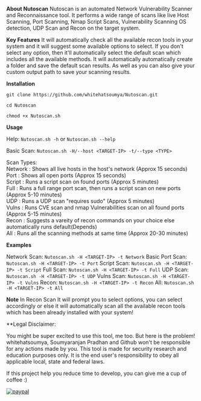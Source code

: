 **About Nutoscan**
Nutoscan is an automated Network Vulnerability Scanner and Reconnaissance tool. It performs a wide range of scans like live Host Scanning, Port Scanning, Nmap Script Scans, Vulnerability Scanning OS detection, UDP Scan and Recon on the target system.

**Key Features**
It will automatically check all the available recon tools in your system and it will suggest some available options to select. If you don't select any option, then it'll automatically select the default scan which includes all the available methods.
It will automatically automatically create a folder and save the default scan results. As well as you can also give your custom output path to save your scanning results.

**Installation**
```
git clone https://github.com/whitehatsoumya/Nutoscan.git
```

```
cd Nutoscan 
```

```
chmod +x Nutoscan.sh
```

**Usage**

Help: ``` Nutoscan.sh -h ``` or ``` Nutoscan.sh --help ```

Basic Scan: ``` Nutoscan.sh -H/--host <TARGET-IP> -t/--type <TYPE> ```

Scan Types:                                                                                                                            
        Network : Shows all live hosts in the host's network (Approx 15 seconds)                                                       
        Port    : Shows all open ports (Approx 15 seconds)                                                                             
        Script  : Runs a script scan on found ports (Approx 5 minutes)                                                                 
        Full    : Runs a full range port scan, then runs a script scan on new ports (Approx 5-10 minutes)                              
        UDP     : Runs a UDP scan "requires sudo" (Approx 5 minutes)                                                                   
        Vulns   : Runs CVE scan and nmap Vulnerabilities scan on all found ports (Approx 5-15 minutes)                                 
        Recon   : Suggests a vareity of recon commands on your choice else automatically runs default(Depends)                         
        All     : Runs all the scanning methods at same time (Approx 20-30 minutes)
        
 **Examples** 
 
Network Scan: ``` Nutoscan.sh -H <TARGET-IP> -t Network ```
Basic Port Scan: ``` Nutoscan.sh -H <TARGET-IP> -t Port ```
Script Scan: ``` Nutoscan.sh -H <TARGET-IP> -t Script ```
Full Scan: ``` Nutoscan.sh -H <TARGET-IP> -t Full ```
UDP Scan: ``` Nutoscan.sh -H <TARGET-IP> -t UDP ```
Vulns Scan: ``` Nutoscan.sh -H <TARGET-IP> -t Vulns ```
Recon: ``` Nutoscan.sh -H <TARGET-IP> -t Recon ```
All: ``` Nutoscan.sh -H <TARGET-IP> -t All ```

**Note**
In Recon Scan It will prompt you to select options, you can select accordingly or else it will automatically scan all the available recon tools which has been already installed with your system!


**Legal Disclaimer:

You might be super excited to use this tool, me too. But here is the problem! whitehatsoumya, Soumyaranjan Pradhan and Github won't be responsible for any actions made by you. This tool is made for security research and education purposes only. It is the end user's responsibility to obey all applicable 
local, state and federal laws. 


If this project help you reduce time to develop, you can give me a cup of coffee :) 

[![paypal](https://www.paypalobjects.com/en_US/i/btn/btn_donateCC_LG.gif)](https://paypal.me/whitehatsoumya)
